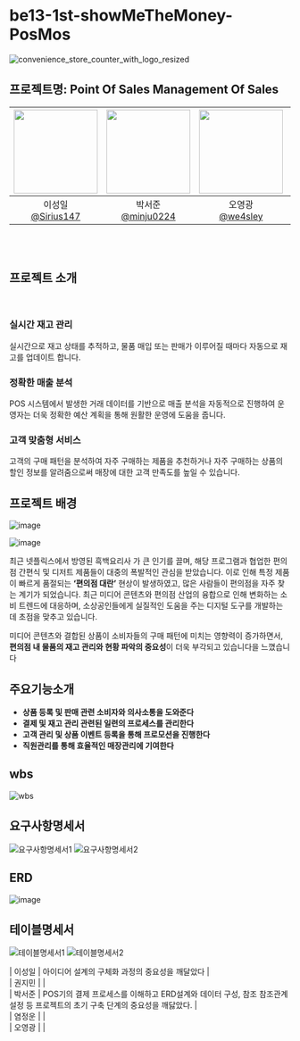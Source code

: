 # be13-1st-showMeTheMoney-PosMos

![convenience_store_counter_with_logo_resized](https://github.com/user-attachments/assets/4703952c-99cd-4c29-895a-b05933e31a4d)

## 프로젝트명: Point Of Sales Management Of Sales

|<img src="https://avatars.githubusercontent.com/Sirius147" width="150" height="150"/>|<img src="https://avatars.githubusercontent.com/u/128581270?v=4" width="150" height="150"/>|<img src="https://avatars.githubusercontent.com/u/77000498?v=4" width="150" height="150"/>|<img src="https://avatars.githubusercontent.com/u/74580387?v=4" width="150" height="150"/>|<img src="https://avatars.githubusercontent.com/kwonjiin" width="150" height="150"/>|
|:-:|:-:|:-:|:-:|:-:|
|이성일<br/>[@Sirius147](https://github.com/Sirius147)|박서준<br/>[@minju0224](https://github.com/minju0224)|오영광<br/>[@we4sley](https://github.com/we4sley)|염정운<br/>[@WhooGeek](https://github.com/WhooGeek)|권지민<br/>[@Kwonjiin](https://github.com/kwonjiin)|

<br/> <br/>

## 프로젝트 소개

<br/>

### 실시간 재고 관리

실시간으로 재고 상태를 추적하고, 물품 매입 또는 판매가 이루어질 때마다 자동으로 재고를 업데이트 합니다.

### 정확한 매출 분석

POS 시스템에서 발생한 거래 데이터를 기반으로 매출 분석을 자동적으로 진행하여 운영자는  더욱 정확한 예산 계획을 통해 원활한 운영에 도움을 줍니다.

### 고객 맞춤형 서비스

고객의 구매 패턴을 분석하여 자주 구매하는 제품을 추천하거나 자주 구매하는 상품의  할인 정보를 알려줌으로써 매장에 대한 고객 만족도를 높일 수 있습니다.

## 프로젝트 배경

![image](https://github.com/user-attachments/assets/886f3649-ef2b-4e1b-9c73-126eed05d60a)

![image](https://github.com/user-attachments/assets/fd2c993d-53ba-4d67-a253-ff97d1714157)


최근 넷플릭스에서 방영된 흑백요리사 가 큰 인기를 끌며, 해당 프로그램과 협업한 편의점 간편식 및 디저트 제품들이 대중의 폭발적인 관심을 받았습니다. 이로 인해 특정 제품이 빠르게 품절되는 **‘편의점 대란’** 현상이 발생하였고, 많은 사람들이 편의점을 자주 찾는 계기가 되었습니다.
최근 미디어 콘텐츠와 편의점 산업의 융합으로 인해 변화하는 소비 트렌드에 대응하며, 소상공인들에게 실질적인 도움을 주는 디지털 도구를 개발하는 데 초점을 맞추고 있습니다.

미디어 콘텐츠와 결합된 상품이 소비자들의 구매 패턴에 미치는 영향력이 증가하면서, **편의점 내 물품의 재고 관리와 현황 파악의 중요성**이 더욱 부각되고 있습니다을 느꼈습니다

## 주요기능소개

* **상품 등록 및 판매 관련 소비자와 의사소통을 도와준다**
* **결제 및 재고 관리 관련된 일련의 프로세스를 관리한다**
* **고객 관리 및 상품 이벤트 등록을 통해 프로모션을 진행한다**
* **직원관리를 통해 효율적인 매장관리에 기여한다**

## wbs

![wbs](https://github.com/user-attachments/assets/1753af09-eb02-495d-9742-22a4c37e3167)

## 요구사항명세서

![요구사항명세서1](https://github.com/user-attachments/assets/f11397ce-c921-4997-9780-dc99225dcd79)
![요구사항명세서2](https://github.com/user-attachments/assets/0d002e89-1dd4-43b4-9832-779694197d01)

## ERD

![image](https://github.com/user-attachments/assets/78cf728e-a0cc-4e05-83c9-7a9352264ddb)

## 테이블명세서

![테이블명세서1](https://github.com/user-attachments/assets/5891d4ef-68ed-4248-aabf-b153a64984e6)
![테이블명세서2](https://github.com/user-attachments/assets/5696eb6f-6424-4d5c-8fee-443b4c1704e5)


| 이성일 | 아이디어 설계의 구체화 과정의 중요성을 깨달았다 | <br/>
| 권지민 |  | <br/>
| 박서준 | POS기의 결제 프로세스를 이해하고 ERD설계와 데이터 구성, 참조 참조관계설정 등 프로젝트의 초기 구축 단계의 중요성을 깨닳았다. | <br/>
| 염정운 |  | <br/>
| 오영광 |  | <br/>
